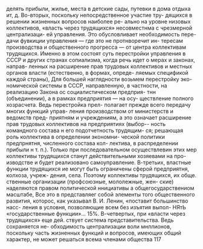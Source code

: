 делять прибыли, жилье, места в детские сады, путевки
в дома отдыха ит, д.
Во-вторых, поскольку непосредственное участие тру-
дящихся в решении жизненных вопросов наиболее ре-
ально на уровне низовых коллективов, «власть через
трудящихся» несовместнма с чрезмерной централизаци-
ей управления. Это обусловливает необходимость пере-
дачи фувкиции управления — где это не протнворечит ин-
тересам производства и общественного прогресса — от
центра коллективам трудящихся. Именно в этом состоят
суть перестройки управления в СССР и других странах
сопиализма, когда речь идет о мерах и законах, направ-
ленных на расширение прав трудовых коллективов и
местных органов власти (естественно, в формах, опреде-
ляемых спецификой каждой страны),
Для большей наглядности возьмем перестройку эко-
номической системы в СССР, направленную, в частности,
на реализацию Закона ос социалистическом предприя-
тнн (объединении), а в рамках предприятия — на осу-
ществление полного хозрасчета. Ведь перестройка прел-
полагает прежде всего передачу многих функций управ-
ления производством от министерств и ведомств пред-
приятням и учреждениям, а это означает расширение
прав трудовых коллективов на предприятиях (выбор--
ность командного состава н его подотчетность трудящим-
ся; решающая роль коллектива в определении экономни-
ческой политики предпрнятня, численного состава кол-
лектива, в распределении прибыли н т. п.). Только при
последовательном осуществлевин этих мер коллективы
трудящихся станут действительными хозяевами на про-
изводстве и будет реализовано самоуправление.
В-третьих, властные функции трудящихся ие могут
быть ограничены сферой предприятня, колхоза, учреж-
дения, села. Поэтому коллективы трудящихся, их обще.
ственные организации (профсоюзные, мололежные, жен-
ские) наделяются правом политической ннициативы а
общегосударствениом масштабе, Все это в представляег
собой элементы того общественного развития, которос,
как указывал В. И. Ленин, «поставит большинство насс-
ления в условня, позволяющие всем без изъятия выпол-
НЯтЬ «государственные функции»... 15%.
В-четвертых, при «власти через трудящихся» еще дей.
ствует система представительства. Ведь сохраняется не-
обходимость централизации воли мнллионов, поскольку
часть жизненных функций и вопросов, имеющих общий
характер, не может решаться всема членами общества
117
